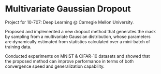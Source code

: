 # Multivariate Gaussian Dropout

Project for 10-707: Deep Learning @ Carnegie Mellon University.

Proposed and implemented a new dropout method that generates the mask by sampling from a multivariate Gaussian distribution, whose parameters are dynamically estimated from statistics calculated over a mini-batch of training data.

Conducted experiments on MNIST & CIFAR-10 datasets and showed that the proposed method can improve performance in terms of both convergence speed and generalization capability.

